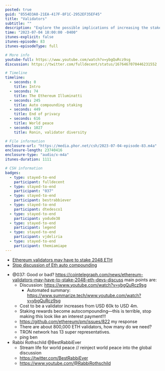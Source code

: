 ```yaml
---
posted: true
guid: "8554D3A8-21EA-417F-8F1C-2952EF35EF45"
title: "Validators"
subtitle: ""
description: "Explore the possible implications of increasing the stakes for Ethereum validators from 32 ETH to 2048 ETH. Would fewer validators be a positive or negative development? Join us as we debate auto-compounding staking payments and the future of privacy!"
time: "2023-07-04 18:00:00 -0400"
itunes-explicit: false
itunes-episode: 83
itunes-episodeType: full

# More info
youtube-full: https://www.youtube.com/watch?v=ybgQuRcz9sg
discussion: https://twitter.com/fulldecent/status/1676467070446231552

# Timeline
timeline:
  - seconds: 0
    title: Intro
  - seconds: 74
    title: The Ethereum Illuminatti
  - seconds: 245
    title: Auto compounding staking
  - seconds: 449
    title: End of privacy
  - seconds: 616
    title: World peace
  - seconds: 1027
    title: Ronin, validator diversity

# File information
enclosure-url: "https://media.phor.net/csh/2023-07-04-episode-83.m4a"
enclosure-length: 23740416
enclosure-type: "audio/x-m4a"
itunes-duration: 1111

# CSH information
badges:
  - type: stayed-to-end
    participant: fulldecent
  - type: stayed-to-end
    participant: "037"
  - type: stayed-to-end
    participant: bestrabbiever
  - type: stayed-to-end
    participant: dtedesco1
  - type: stayed-to-end
    participant: yodude38
  - type: stayed-to-end
    participant: legend
  - type: stayed-to-end
    participant: vjdeliria
  - type: stayed-to-end
    participant: themiamiape
---
```


- [Ethereum validators may have to stake 2048 ETH](https://cointelegraph.com/news/ethereum-validators-may-have-to-stake-2048-eth-devs-discuss)
- [Stop discussion of Eth auto compounding](https://github.com/ethereum/pm/issues/822)

<!--end of quick notes-->

- @037: Good or bad? https://cointelegraph.com/news/ethereum-validators-may-have-to-stake-2048-eth-devs-discuss main points are:
  - Discussion: https://www.youtube.com/watch?v=ybgQuRcz9sg 
    - Automated summary: https://www.summarize.tech/www.youtube.com/watch?v=ybgQuRcz9sg
  - Cost to be a validator increases from USD 60k to USD 4m.
  - Staking rewards become autocompounding—this is terrible, stop making this look like an interest payment!!!
  - https://github.com/ethereum/pm/issues/822 my response
  - There are about 800,000 ETH validators, how many do we need?
  - TRON network has 13 super representatives.
  - ping ben
- Rabbi Rothschild @BestRabbiEver
  - Stream life for world peace // reinject world peace into the global discussion
  - https://twitter.com/BestRabbiEver 
  - https://www.youtube.com/@RabbiRothschild 